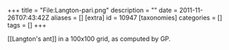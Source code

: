 +++
title = "File:Langton-pari.png"
description = ""
date = 2011-11-26T07:43:42Z
aliases = []
[extra]
id = 10947
[taxonomies]
categories = []
tags = []
+++

[[Langton's ant]] in a 100x100 grid, as computed by GP.

